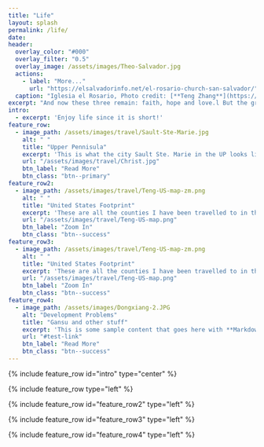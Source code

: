 ```yaml
---
title: "Life"
layout: splash
permalink: /life/
date: 
header:
  overlay_color: "#000"
  overlay_filter: "0.5"
  overlay_image: /assets/images/Theo-Salvador.jpg
  actions:
    - label: "More..."
      url: "https://elsalvadorinfo.net/el-rosario-church-san-salvador/"
  caption: "Iglesia el Rosario, Photo credit: [**Teng Zhang**](https://stormocean.github.io)"
excerpt: "And now these three remain: faith, hope and love.l But the greatest of these is love. (1 Corinthians 13:13)"
intro:
  - excerpt: 'Enjoy life since it is short!'
feature_row:
  - image_path: /assets/images/travel/Sault-Ste-Marie.jpg
    alt: " "
    title: "Upper Pennisula"
    excerpt: 'This is what the city Sault Ste. Marie in the UP looks like!'
    url: "/assets/images/travel/Christ.jpg"
    btn_label: "Read More"
    btn_class: "btn--primary"
feature_row2:
  - image_path: /assets/images/travel/Teng-US-map-zm.png
    alt: " "
    title: "United States Footprint"
    excerpt: 'These are all the counties I have been travelled to in the states! I did not put the legend in, but you will figure it out!'
    url: "/assets/images/travel/Teng-US-map.png"
    btn_label: "Zoom In"
    btn_class: "btn--success"
feature_row3:
  - image_path: /assets/images/travel/Teng-US-map-zm.png
    alt: " "
    title: "United States Footprint"
    excerpt: 'These are all the counties I have been travelled to in the states! I did not put the legend in, but you will figure it out!'
    url: "/assets/images/travel/Teng-US-map.png"
    btn_label: "Zoom In"
    btn_class: "btn--success"
feature_row4:
  - image_path: /assets/images/Dongxiang-2.JPG
    alt: "Development Problems"
    title: "Gansu and other stuff"
    excerpt: 'This is some sample content that goes here with **Markdown** formatting. Centered with `type="center"`'
    url: "#test-link"
    btn_label: "Read More"
    btn_class: "btn--success"
---
```

{% include feature_row id="intro" type="center" %}

{% include feature_row type="left" %}

{% include feature_row id="feature_row2" type="left" %}

{% include feature_row id="feature_row3" type="left" %}

{% include feature_row id="feature_row4" type="left" %}